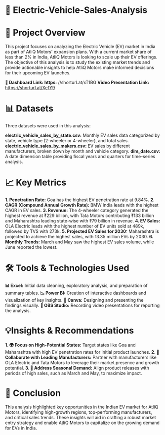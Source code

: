 # 🚗 Electric-Vehicle-Sales-Analysis
# 📝 Project Overview
This project focuses on analyzing the Electric Vehicle (EV) market in India as part of AtliQ Motors' expansion plans. With a current market share of less than 2% in India, AtliQ Motors is looking to scale up their EV offerings. The objective of this analysis is to study the existing market trends and provide actionable insights to help AtliQ Motors make informed decisions for their upcoming EV launches.

**🔗 Dashboard Link: https:** //shorturl.at/xT1BG
**Video Presentation Link:**  https://shorturl.at/XefY9

# 📊 Datasets
Three datasets were used in this analysis:

**electric_vehicle_sales_by_state.csv:** Monthly EV sales data categorized by state, vehicle type (2-wheeler or 4-wheeler), and total sales.
**electric_vehicle_sales_by_makers.csv:** EV sales by different manufacturers, broken down by month and vehicle category.
**dim_date.csv:** A date dimension table providing fiscal years and quarters for time-series analysis.

# 📈 Key Metrics

**1. Penetration Rate:** Goa has the highest EV penetration rate at 9.84%.
**2. CAGR (Compound Annual Growth Rate):** BMW India leads with the highest CAGR in EV sales.
**3. Revenue:** The 4-wheeler category generated the highest revenue at ₹229 billion, with Tata Motors contributing ₹133 billion and Maharashtra leading state-wise with ₹79 billion in revenue.
**4. EV Sales:** OLA Electric leads with the highest number of EV units sold at 489k, followed by TVS with 273k.
**5. Projected EV Sales for 2030:** Maharashtra is projected to achieve the highest sales, with 13.35 million EVs by 2030.
**6. Monthly Trends:** March and May saw the highest EV sales volume, while June reported the lowest.

# 🛠️ Tools & Technologies Used

**📊 Excel:** Initial data cleaning, exploratory analysis, and preparation of summary tables.
**📉 Power BI:** Creation of interactive dashboards and visualization of key insights.
**🎨 Canva:** Designing and presenting the findings visually.
**🎥 OBS Studio:** Recording video presentations for reporting the analysis.

# 💡Insights & Recommendations

**1. 🌍 Focus on High-Potential States:**
Target states like Goa and Maharashtra with high EV penetration rates for initial product launches.
**2. 🤝 Collaborate with Leading Manufacturers:**
Partner with manufacturers like OLA Electric and Tata Motors to leverage their market presence and growth potential.
**3. 📅 Address Seasonal Demand:**
Align product releases with periods of high sales, such as March and May, to maximize impact.

# 🏁 Conclusion
This analysis highlighted key opportunities in the Indian EV market for AtliQ Motors, identifying high-growth regions, top-performing manufacturers, and critical sales trends. These insights will aid in crafting a robust market entry strategy and enable AtliQ Motors to capitalize on the growing demand for EVs in India.
